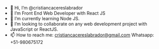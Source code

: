 - 👋 Hi, I’m @cristiancacereslabrador
- 👀 I’m Front End Web Developer with React JS
- 🌱 I’m currently learning Node JS. 
- 💞️ I’m looking to collaborate on any web development project with JavaScript or ReactJS. 
- 📫 How to reach me: cristiancacereslabrador@gmail.com
     Whatsapp: +51-980675172

<!---
cristiancacereslabrador/cristiancacereslabrador is a ✨ special ✨ repository because its `README.md` (this file) appears on your GitHub profile.
You can click the Preview link to take a look at your changes.
--->
